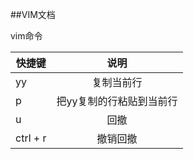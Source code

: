 ##VIM文档

vim命令  
  
| 快捷键        | 说明          |
| ------------- |:-------------:|
| yy            | 复制当前行     |
| p             | 把yy复制的行粘贴到当前行      |
| u 	        | 回撤      |
| ctrl + r      | 撤销回撤      |
